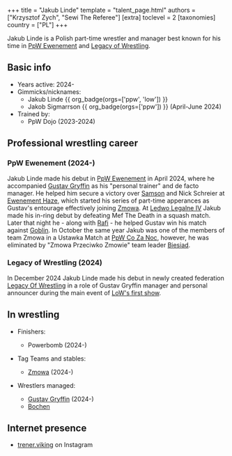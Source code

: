 +++
title = "Jakub Linde"
template = "talent_page.html"
authors = ["Krzysztof Zych", "Sewi The Referee"]
[extra]
toclevel = 2
[taxonomies]
country = ["PL"]
+++

Jakub Linde is a Polish part-time wrestler and manager best known for his time in [PpW Ewenement](@/o/ppw.md) and [Legacy of Wrestling](@/o/low.md).

## Basic info

* Years active: 2024-
* Gimmicks/nicknames:
  - Jakub Linde {{ org_badge(orgs=['ppw', 'low']) }} 
  - Jakob Sigmarrson {{ org_badge(orgs=['ppw']) }} (April-June 2024)
* Trained by:
  - PpW Dojo (2023-2024)

## Professional wrestling career 

### PpW Ewenement (2024-)

Jakub Linde made his debut in [PpW Ewenement](@/o/ppw.md) in April 2024, where he accompanied [Gustav Gryffin](@/o/gustav-gryffin.md) as his "personal trainer" and de facto manager. He helped him secure a victory over [Samson](@/w/samson.md) and Nick Schreier at [Ewenement Haze](@/e/ppw/2024-04-20-ppw-ewenement-haze.md), which started his series of part-time apperances as Gustav's entourage effectively joining [Zmowa](@/a/the-collusion.md). At [Ledwo Legalne IV](@/e/ppw/2024-06-08-ppw-ledwo-legalne-4.md) Jakub made his in-ring debut by defeating Mef The Death in a squash match. Later that night he - along with [Rafi](@/w/rafi.md) - he helped Gustav win his match against [Goblin](@/w/goblin.md). In October the same year Jakub was one of the members of team Zmowa in a Ustawka Match at [PpW Co Za Noc](@/e/ppw/2024-10-26-ppw-co-za-noc.md), however, he was eliminated by "Zmowa Przeciwko Zmowie" team leader [Biesiad](@/w/biesiad.md). 

### Legacy of Wrestling (2024)

In December 2024 Jakub Linde made his debut in newly created federation [Legacy Of Wrestling](@/o/low.md) in a role of Gustav Gryffin manager and personal announcer during the main event of [LoW's first show](@/e/low/2024-12-01-low-1.md).

## In wrestling

* Finishers:
  - Powerbomb (2024-)

* Tag Teams and stables:
  - [Zmowa](@/a/the-collusion.md) (2024-)

* Wrestlers managed:
  - [Gustav Gryffin](@/w/gustav-gryffin.md) (2024-)
  - [Bochen](@/w/bochen.md)

## Internet presence

* [trener.viking](https://www.instagram.com/trener.viking/) on Instagram
